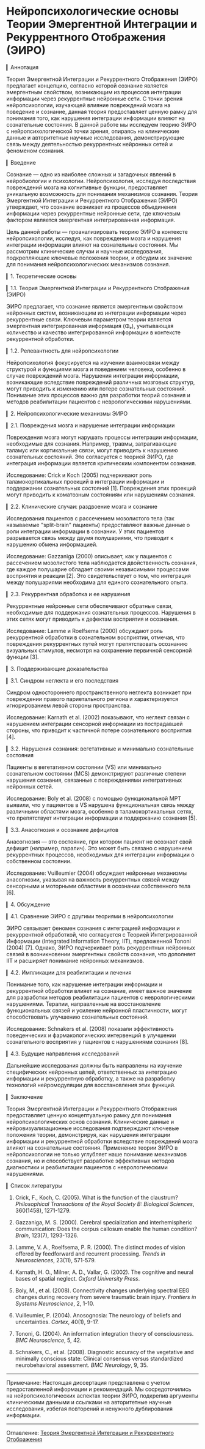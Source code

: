 # Нейропсихологические основы Теории Эмергентной Интеграции и Рекуррентного Отображения (ЭИРО)

▎Аннотация

Теория Эмергентной Интеграции и Рекуррентного Отображения (ЭИРО) предлагает концепцию, согласно которой сознание является эмергентным свойством, возникающим из процессов интеграции информации через рекуррентные нейронные сети. С точки зрения нейропсихологии, изучающей влияние повреждений мозга на поведение и сознание, данная теория предоставляет ценную рамку для понимания того, как нарушения интеграции информации влияют на сознательные состояния. В данной работе мы исследуем теорию ЭИРО с нейропсихологической точки зрения, опираясь на клинические данные и авторитетные научные исследования, демонстрирующие связь между деятельностью рекуррентных нейронных сетей и феноменом сознания.

▎Введение

Сознание — одно из наиболее сложных и загадочных явлений в нейробиологии и психологии. Нейропсихология, исследуя последствия повреждений мозга на когнитивные функции, предоставляет уникальную возможность для понимания механизмов сознания. Теория Эмергентной Интеграции и Рекуррентного Отображения (ЭИРО) утверждает, что сознание возникает из процессов объединения информации через рекуррентные нейронные сети, где ключевым фактором является эмергентная интегрированная информация.

Цель данной работы — проанализировать теорию ЭИРО в контексте нейропсихологии, исследуя, как повреждения мозга и нарушения интеграции информации влияют на сознательные состояния. Мы рассмотрим клинические случаи и научные исследования, подкрепляющие ключевые положения теории, и обсудим их значение для понимания нейропсихологических механизмов сознания.

▎1. Теоретические основы

▎1.1. Теория Эмергентной Интеграции и Рекуррентного Отображения (ЭИРО)

ЭИРО предлагает, что сознание является эмергентным свойством нейронных систем, возникающим из интеграции информации через рекуррентные связи. Ключевым параметром теории является эмергентная интегрированная информация (Φₑ), учитывающая количество и качество интегрированной информации в контексте рекуррентной обработки.

▎1.2. Релевантность для нейропсихологии

Нейропсихология фокусируется на изучении взаимосвязи между структурой и функциями мозга и поведением человека, особенно в случае повреждений мозга. Нарушения интеграции информации, возникающие вследствие повреждений различных мозговых структур, могут приводить к изменению или потере сознательных состояний. Понимание этих процессов важно для разработки теорий сознания и методов реабилитации пациентов с неврологическими нарушениями.

▎2. Нейропсихологические механизмы ЭИРО

▎2.1. Повреждения мозга и нарушение интеграции информации

Повреждения мозга могут нарушать процессы интеграции информации, необходимые для сознания. Например, травмы, затрагивающие таламус или кортикальные связи, могут приводить к нарушению сознательных состояний. Это согласуется с теорией ЭИРО, где интеграция информации является критическим компонентом сознания.

Исследование: Crick и Koch (2005) подчеркивают роль таламокортикальных проекций в интеграции информации и поддержании сознательных состояний [1]. Повреждения этих проекций могут приводить к коматозным состояниям или нарушениям сознания.

▎2.2. Клинические случаи: раздвоение мозга и сознание

Исследования пациентов с рассечением мозолистого тела (так называемые "split-brain" пациенты) предоставляют важные данные о роли интеграции информации в сознании. У этих пациентов разрывается связь между двумя полушариями, что приводит к нарушению обмена информацией.

Исследование: Gazzaniga (2000) описывает, как у пациентов с рассечением мозолистого тела наблюдается двойственность сознания, где каждое полушарие обладает своими независимыми процессами восприятия и реакции [2]. Это свидетельствует о том, что интеграция между полушариями необходима для единого сознательного опыта.

▎2.3. Рекуррентная обработка и ее нарушения

Рекуррентные нейронные сети обеспечивают обратные связи, необходимые для поддержания сознательных процессов. Нарушения в этих сетях могут приводить к дефектам восприятия и осознания.

Исследование: Lamme и Roelfsema (2000) обсуждают роль рекуррентной обработки в сознательном восприятии, отмечая, что повреждения рекуррентных путей могут препятствовать осознанию визуальных стимулов, несмотря на сохранение первичной сенсорной функции [3].

▎3. Поддерживающие доказательства

▎3.1. Синдром неглекта и его последствия

Синдром одностороннего пространственного неглекта возникает при повреждении правого париетального региона и характеризуется игнорированием левой стороны пространства.

Исследование: Karnath et al. (2002) показывают, что неглект связан с нарушением интеграции сенсорной информации из пострадавшей стороны, что приводит к частичной потере сознательного восприятия [4].

▎3.2. Нарушения сознания: вегетативные и минимально сознательные состояния

Пациенты в вегетативном состоянии (VS) или минимально сознательном состоянии (MCS) демонстрируют различные степени нарушения сознания, связанные с повреждениями интегративных нейронных сетей.

Исследование: Boly et al. (2008) с помощью функциональной МРТ выявили, что у пациентов в VS нарушена функциональная связь между различными областями мозга, особенно в таламокортикальных сетях, что препятствует интеграции информации и поддержанию сознания [5].

▎3.3. Анасогнозия и осознание дефицитов

Анасогнозия — это состояние, при котором пациент не осознает свой дефицит (например, паралич). Это может быть связано с нарушением рекуррентных процессов, необходимых для интеграции информации о собственном состоянии.

Исследование: Vuilleumier (2004) обсуждает нейронные механизмы анасогнозии, указывая на важность рекуррентных связей между сенсорными и моторными областями в осознании собственного тела [6].

▎4. Обсуждение

▎4.1. Сравнение ЭИРО с другими теориями в нейропсихологии

ЭИРО связывает феномен сознания с интеграцией информации и рекуррентной обработкой, что согласуется с Теорией Интегрированной Информации (Integrated Information Theory, IIT), предложенной Tononi (2004) [7]. Однако, ЭИРО подчеркивает роль рекуррентных нейронных связей в возникновении эмергентных свойств сознания, что дополняет IIT и расширяет понимание нейронных механизмов.

▎4.2. Импликации для реабилитации и лечения

Понимание того, как нарушение интеграции информации и рекуррентной обработки влияет на сознание, имеет важное значение для разработки методов реабилитации пациентов с неврологическими нарушениями. Терапии, направленные на восстановление функциональных связей и усиление нейронной пластичности, могут способствовать улучшению сознательных состояний.

Исследование: Schnakers et al. (2008) показали эффективность поведенческих и фармакологических интервенций в улучшении сознательного восприятия у пациентов с нарушениями сознания [8].

▎4.3. Будущие направления исследований

Дальнейшие исследования должны быть направлены на изучение специфических нейронных цепей, ответственных за интеграцию информации и рекуррентную обработку, а также на разработку технологий нейромодуляции для восстановления этих функций.

▎Заключение

Теория Эмергентной Интеграции и Рекуррентного Отображения предоставляет ценную концептуальную рамку для понимания нейропсихологических основ сознания. Клинические данные и нейровизуализационные исследования подтверждают ключевые положения теории, демонстрируя, как нарушения интеграции информации и рекуррентной обработки вследствие повреждений мозга влияют на сознательные состояния. Применение теории ЭИРО в нейропсихологии не только углубляет наше понимание механизмов сознания, но и способствует разработке эффективных методов диагностики и реабилитации пациентов с неврологическими нарушениями.

▎Список литературы

1. Crick, F.,  Koch, C. (2005). What is the function of the claustrum? *Philosophical Transactions of the Royal Society B: Biological Sciences*, 360(1458), 1271-1279.

2. Gazzaniga, M. S. (2000). Cerebral specialization and interhemispheric communication: Does the corpus callosum enable the human condition? *Brain*, 123(7), 1293-1326.

3. Lamme, V. A.,  Roelfsema, P. R. (2000). The distinct modes of vision offered by feedforward and recurrent processing. *Trends in Neurosciences*, 23(11), 571-579.

4. Karnath, H. O., Milner, A. D.,  Vallar, G. (2002). The cognitive and neural bases of spatial neglect. *Oxford University Press*.

5. Boly, M., et al. (2008). Connectivity changes underlying spectral EEG changes during recovery from severe traumatic brain injury. *Frontiers in Systems Neuroscience*, 2, 1-10.

6. Vuilleumier, P. (2004). Anosognosia: The neurology of beliefs and uncertainties. *Cortex*, 40(1), 9-17.

7. Tononi, G. (2004). An information integration theory of consciousness. *BMC Neuroscience*, 5, 42.

8. Schnakers, C., et al. (2008). Diagnostic accuracy of the vegetative and minimally conscious state: Clinical consensus versus standardized neurobehavioral assessment. *BMC Neurology*, 9, 35.

---

Примечание: Настоящая диссертация представлена с учетом предоставленной информации и рекомендаций. Мы сосредоточились на нейропсихологических аспектах теории ЭИРО, подкрепив аргументы клиническими данными и ссылками на авторитетные научные исследования, избегая повторений и ненужного дублирования информации.


---

Оглавление: [Теория Эмергентной Интеграции и Рекуррентного Отображения](/README.md)

